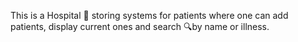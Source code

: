 This is a Hospital 🏥 storing systems for patients where one can add patients, display current ones and search 🔍by name or illness.
